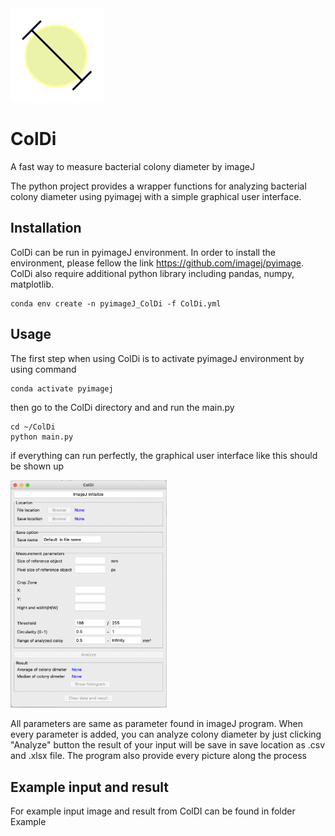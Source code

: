 <img src="https://github.com/PandoraArc/ColDi/blob/main/ColDi/ColDi_logo.png" width="150">

# ColDi
A fast way to measure bacterial colony diameter by imageJ


The python project provides a wrapper functions for analyzing bacterial colony diameter using pyimagej with a simple graphical user interface.

## Installation
ColDi can be run in pyimageJ environment. In order to install the environment, please fellow the link https://github.com/imagej/pyimage.
ColDi also require additional python library including pandas, numpy, matplotlib.

```
conda env create -n pyimageJ_ColDi -f ColDi.yml
```

## Usage
The first step when using ColDi is to activate pyimageJ environment by using command 

```
conda activate pyimagej
```

then go to the ColDi directory and and run the main.py

```
cd ~/ColDi
python main.py
```
if everything can run perfectly, the graphical user interface like this should be shown up

<img src="https://github.com/PandoraArc/ColDi/blob/main/ColDi_userinterface.png" width="250">

All parameters are same as parameter found in imageJ program. When every parameter is added, you can analyze colony diameter by just clicking "Analyze" button
the result of your input will be save in save location as .csv and .xlsx file. The program also provide every picture along the process

## Example input and result

For example input image and result from ColDI can be found in folder Example
